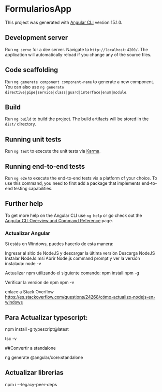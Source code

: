 # FormulariosApp

This project was generated with [Angular CLI](https://github.com/angular/angular-cli) version 15.1.0.

## Development server

Run `ng serve` for a dev server. Navigate to `http://localhost:4200/`. The application will automatically reload if you change any of the source files.

## Code scaffolding

Run `ng generate component component-name` to generate a new component. You can also use `ng generate directive|pipe|service|class|guard|interface|enum|module`.

## Build

Run `ng build` to build the project. The build artifacts will be stored in the `dist/` directory.

## Running unit tests

Run `ng test` to execute the unit tests via [Karma](https://karma-runner.github.io).

## Running end-to-end tests

Run `ng e2e` to execute the end-to-end tests via a platform of your choice. To use this command, you need to first add a package that implements end-to-end testing capabilities.

## Further help

To get more help on the Angular CLI use `ng help` or go check out the [Angular CLI Overview and Command Reference](https://angular.io/cli) page.

### Actualizar Angular

Si estás en Windows, puedes hacerlo de esta manera:

Ingresar al sitio de NodeJS y descargar la última versión
Descarga NodeJS
Instalar NodeJs.msi
Abrir Node.js command prompt y ver la versión instalada:
node -v

Actualizar npm utilizando el siguiente comando:
npm install npm -g

Verificar la version de npm
npm -v

enlace a Stack Overflow
https://es.stackoverflow.com/questions/24268/cómo-actualizo-nodejs-en-windows

## Para Actualizar typescript:

npm install -g typescript@latest

tsc -v 

##Convertir a standalone

ng generate @angular/core:standalone

## Actualizar librerias

npm i --legacy-peer-deps

